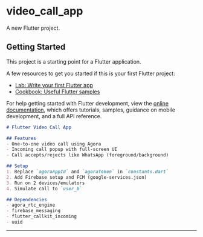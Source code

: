 # video_call_app

A new Flutter project.

## Getting Started

This project is a starting point for a Flutter application.

A few resources to get you started if this is your first Flutter project:

- [Lab: Write your first Flutter app](https://docs.flutter.dev/get-started/codelab)
- [Cookbook: Useful Flutter samples](https://docs.flutter.dev/cookbook)

For help getting started with Flutter development, view the
[online documentation](https://docs.flutter.dev/), which offers tutorials,
samples, guidance on mobile development, and a full API reference.


```md
# Flutter Video Call App

## Features
- One-to-one video call using Agora
- Incoming call popup with full-screen UI
- Call accepts/rejects like WhatsApp (foreground/background)

## Setup
1. Replace `agoraAppId` and `agoraToken` in `constants.dart`
2. Add Firebase setup and FCM (google-services.json)
3. Run on 2 devices/emulators
4. Simulate call to `user_b`

## Dependencies
- agora_rtc_engine
- firebase_messaging
- flutter_callkit_incoming
- uuid
```

---